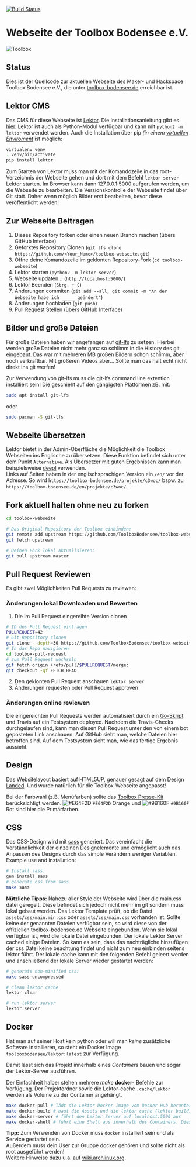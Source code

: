 [![Build Status](https://travis-ci.org/ToolboxBodensee/toolbox-webseite.svg?branch=master)](https://travis-ci.org/ToolboxBodensee/toolbox-webseite)

Webseite der Toolbox Bodensee e.V.
====================================

![Toolbox](https://avatars0.githubusercontent.com/u/9744766?s=200&v=4 "Toolbox Logo")

Status
------------------------

Dies ist der Quellcode zur aktuellen Webseite des Maker- und Hackspace Toolbox Bodensee e.V., die unter [toolbox-bodensee.de](https://toolbox-bodensee.de/) erreichbar ist.

Lektor CMS
------------------------

Das CMS für diese Webseite ist [Lektor](https://www.getlektor.com/).
Die Installationsanleitung gibt es [hier](https://www.getlektor.com/downloads/).
Lektor ist auch als Python-Modul verfügbar und kann mit ``python2 -m lektor`` verwendet werden.
Auch die Installation über pip *(in einem [virtuellen Enviroment](https://docs.python.org/3/tutorial/venv.html)* ist möglich:
```bash
virtualenv venv
. venv/bin/activate
pip install lektor
```

Zum Starten von Lektor muss man mit der Komandozeile in das root-Verzeichnis der Webseite gehen
und dort mit dem Befehl ``lektor server`` Lektor starten. Im Browser kann dann 127.0.0.1:5000 aufgerufen werden, um die Webseite zu bearbeiten. Die Versionskontrolle der Webseite findet über Git statt. Daher wenn möglich Bilder erst
bearbeiten, bevor diese veröffentlicht werden!

Zur Webseite Beitragen
------------------------

1.  Dieses Repository forken oder einen neuen Branch machen (übers GitHub Interface)
2.  Geforktes Repository Clonen (``git lfs clone https://github.com/<Your_Name>/toolbox-webseite.git``)
3.  Öffne deine Komandozeile im geklonten Repository-Fork (``cd toolbox-webseite``)
4.  Lektor starten (``python2 -m lektor server``)
5.  Webseite updaten... (``http://localhost:5000/``)
6.  Lektor Beenden (``Strg. + C``)
7.  Änderungen commiten (``git add --all; git commit -m "An der Webseite habe ich _____ geändert"``)
8.  Änderungen hochladen (``git push``)
9.  Pull Request Stellen (übers GitHub Interface)

 Bilder und große Dateien
---------------------------
Für große Dateien haben wir angefangen auf [git-lfs](https://git-lfs.github.com/) zu setzen. Hierbei werden große Dateien nicht mehr ganz so schlimm in die History des git eingebaut.
Das war mit mehreren MB großen Bildern schon schlimm, aber noch verkraftbar. Mit größeren Videos aber... Sollte man das halt echt nicht direkt ins git werfen!

Zur Verwendung von git-lfs muss die git-lfs command line extention installiert sein!
Die geschieht auf den gängigsten Platformen zB. mit:

```bash
sudo apt install git-lfs
```
oder
```bash
sudo pacman -S git-lfs
```
 
Webseite übersetzen
------------------------

Lektor bietet in der Admin-Oberfläche die Möglichkeit die Toolbox Webseiten ins Englische zu übersetzen.
Diese Funktion befindet sich unter dem Punkt ``Alternative``.
Als Übersetzer mit guten Ergebnissen kann man beispielsweise [deepl](https://www.deepl.com) verwenden.<br/>
Links auf Seiten haben in der englischsprachigen Version ein ``/en/`` vor der Adresse.
So wird ``https://toolbox-bodensee.de/projekte/c3woc/`` bspw. zu ``https://toolbox-bodensee.de/en/projekte/c3woc/``.

Fork aktuell halten ohne neu zu forken
------------------------

```bash
cd toolbox-webseite

# Das Original Repository der Toolbox einbinden:
git remote add upstream https://github.com/ToolboxBodensee/toolbox-webseite.git
git fetch upstream

# Deinen Fork lokal aktualisieren:
git pull upstream master
```

Pull Request Reviewen
------------------------

Es gibt zwei Möglichkeiten Pull Requests zu reviewen:

### Änderungen lokal Downloaden und Bewerten

1.  Die im Pull Request eingereihte Version clonen

```bash
# ID des Pull Request eintragen
PULLREQUEST=42
# Git-Repository clonen
git clone --depth=30 https://github.com/ToolboxBodensee/toolbox-webseite.git toolbox-pull-request
# In das Repo navigieren
cd toolbox-pull-request
# zum Pull Request wechseln
git fetch origin +refs/pull/$PULLREQUEST/merge:
git checkout -qf FETCH_HEAD
```

2.  Den geklonten Pull Request anschauen ``lektor server``
3.  Änderungen requesten oder Pull Request approven

### Änderungen online reviewen

Die eingereichten Pull Requests werden automatisiert durch ein [Go-Skript](https://github.com/ottojo/pullRequestHost) und Travis auf ein Testsystem deployed. Nachdem die Travis-Checks durchgelaufen sind, kann man diesen Pull Request unter den von einem bot geposteten Link anschauen. Auf GitHub sieht man, welche Dateien hier betroffen sind. Auf dem Testsystem sieht man, wie das fertige Ergebnis aussieht.

Design
------------------------

Das Websitelayout basiert auf [HTML5UP](https://html5up.net), genauer gesagt auf dem Design [Landed](https://html5up.net/landed). Und wurde natürlich für die Toolbox-Webseite angepasst!

Bei der Farbwahl (z.B. Menüfarben) sollte das [Toolbox Presse-Kit](https://github.com/ToolboxBodensee/presskit) berücksichtigt werden. ![#E64F2D](https://placehold.it/15/E64F2D/000000?text=+) `#E64F2D` Orange und ![#9B160F](https://placehold.it/15/9B160F/000000?text=+) `#9B160F` Rot sind hier die Primärfarben.

CSS
------------------------

Das CSS-Design wird mit [sass](https://github.com/sass/sassc-ruby/) generiert.
Das vereinfacht die Verständlichkeit der einzelnen Designelemente
und ermöglicht auch das Anpassen des Designs durch das simple Verändern weniger Variablen.
Example use and installation:
```bash
# Install sass:
gem install sass
# generate css from sass
make sass
```

**Nützliche Tipps:**
Nahezu aller Style der Webseite wird über die main.css datei geregelt. Diese befindet sich jedoch nicht mehr im git sondern muss lokal gebaut werden.
Das Lektor Template prüft, ob die Datei ``assets/css/main.min.css`` oder ``assets/css/main.css`` vorhanden ist. 
Sollte keine der genannten Dateien verfügbar sein, so wird diese von der offiziellen toolbox-bodensee.de Webseite eingebunden. Wenn sie lokal verfügbar ist, wird die lokale Datei eingebunden.
Der lokale Lektor Server cached einige Dateien. So kann es sein, dass das nachträgliche hinzufügen der css Datei keine beachtung findet und nicht zum neu einbinden seitens lektor führt.
Der lokale cache kann mit den folgenden Befehl geleert werden und anschließend der lokale Server wieder gestartet werden:
```bash
# generate non-minified css:
make sass-uncompressed

# clean lektor cache
lektor clear

# run lektor server
lektor server
```

Docker
------------------------

Hat man auf seiner Host kein python oder will man *keine* zusätzliche Software installieren, so steht ein Docker Image `toolboxbodensee/lektor:latest` zur Verfügung.

Damit lässt sich das Projekt innerhalb eines *Containers* bauen und sogar der Lektor-Server ausführen.

Der Einfachheit halber stehen mehrere *make* **docker-** Befehle zur Verfügung. Der Projektordner sowie die Lektor-cache `.cache/lektor` werden als Volume zu der Container angehängt.

```bash
make docker-pull # lädt die Lektor Docker Image vom Docker Hub herunter
make docker-build # baut die Assets und die lektor cache (lektor build)
make docker-server # führt den Lektor Server auf localhost:5000 aus
make docker-shell # führt eine Shell aus innerhalb des Containers. Diese kann man zum Debuggen nutzen.
```

**Tipp:** Zum Verwenden von Docker muss ``docker`` installiert sein und als Service gestartet sein.<br/>
Außerdem muss dein User zur Gruppe docker gehören und sollte nicht als root ausgeführt werden!<br/>
Weitere Hinweise dazu u.a. auf [wiki.archlinux.org](https://wiki.archlinux.org/index.php/docker#Installation).
